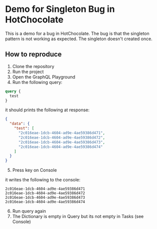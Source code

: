 # Demo for Singleton Bug in HotChocolate
This is a demo for a bug in HotChocolate. The bug is that the singleton pattern is not working as expected. The singleton doesn't created once.

## How to reproduce
1. Clone the repository
2. Run the project
3. Open the GraphQL Playground
4. Run the following query:
```graphql
query {
  test
}
```
it should prints the following at response:
```json
{
  "data": {
    "test": [
      "2c016eae-1dcb-4604-ad9e-4ae59386d471",
      "2c016eae-1dcb-4604-ad9e-4ae59386d472",
      "2c016eae-1dcb-4604-ad9e-4ae59386d473",
      "2c016eae-1dcb-4604-ad9e-4ae59386d474"
    ]
  }
}
```
5. Press key on Console

it writes the following to the console:
```
2c016eae-1dcb-4604-ad9e-4ae59386d471
2c016eae-1dcb-4604-ad9e-4ae59386d472
2c016eae-1dcb-4604-ad9e-4ae59386d473
2c016eae-1dcb-4604-ad9e-4ae59386d474
```
6. Run query again
7. The Dictionary is empty in Query but its not empty in Tasks (see Console)